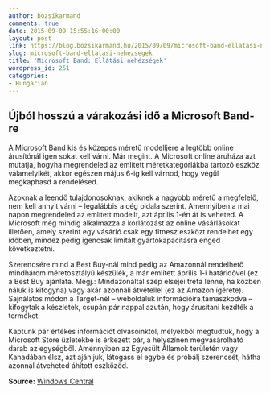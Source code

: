 ```yaml
---
author: bozsikarmand
comments: true
date: 2015-09-09 15:55:16+00:00
layout: post
link: https://blog.bozsikarmand.hu/2015/09/09/microsoft-band-ellatasi-nehezsegek/
slug: microsoft-band-ellatasi-nehezsegek
title: 'Microsoft Band: Ellátási nehézségek'
wordpress_id: 251
categories:
- Hungarian
---
```


## Újból hosszú a várakozási idő a Microsoft Band-re


A Microsoft Band kis és közepes méretű modelljére a legtöbb online árusítónál igen sokat kell várni. Már megint. A Microsoft online áruháza azt mutatja, hogyha megrendeled az említett méretkategóriákba tartozó eszköz valamelyikét, akkor egészen május 6-ig kell várnod, hogy végül megkaphasd a rendelésed.

Azoknak a leendő tulajdonosoknak, akiknek a nagyobb méretű a megfelelő, nem kell annyit várni – legalábbis a cég oldala szerint. Amennyiben a mai napon megrendeled az említett modellt, azt április 1-én át is veheted. A Microsoft még mindig alkalmazza a korlátozást az online vásárlásokat illetően, amely szerint egy vásárló csak egy fitnesz eszközt rendelhet egy időben, mindez pedig igencsak limitált gyártókapacitásra enged következtetni.

Szerencsére mind a Best Buy-nál mind pedig az Amazonnál rendelhető mindhárom méretosztályú készülék, a már említett április 1-i határidővel (ez a Best Buy ajánlata. Megj.: Mindazonáltal szép elsejei tréfa lenne, ha közben náluk is kifogyna) vagy akár azonnali átvétellel (ez az Amazon ígérete). Sajnálatos módon a Target-nél – weboldaluk információira támaszkodva – kifogytak a készletek, csupán pár nappal azután, hogy árusítani kezdték a terméket.

Kaptunk pár értékes információt olvasóinktól, melyekből megtudtuk, hogy a Microsoft Store üzletekbe is érkezett pár, a helyszínen megvásárolható darab az egységből. Amennyiben az Egyesült Államok területén vagy Kanadában élsz, azt ajánljuk, látogass el egybe és próbálj szerencsét, hátha azonnal átveheted áhított eszközöd.

__Source:__ [Windows Central](http://www.windowscentral.com/microsoft-band-online-shipments-delayed)